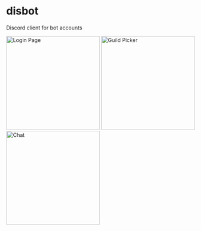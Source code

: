 # disbot
Discord client for bot accounts

<img src="https://apple292.tk/assets/disbot/disbotlogin.png" width="250" title="Login Page">
<img src="https://apple292.tk/assets/disbot/guilds.png" width="250" title="Guild Picker">
<img src="https://apple292.tk/assets/disbot/chat.png" width="250" title="Chat">
